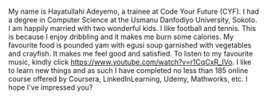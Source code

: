 My name is Hayatullahi Adeyemo, a trainee at Code Your Future (CYF).
I had a degree in Computer Science at the Usmanu Danfodiyo University, Sokoto.
I am happily married with two wonderful kids.
I like football and tennis. This is because I enjoy dribbling and it makes me burn some calories.
My favourite food is pounded yam with egusi soup garnished with vegetables and crayfish. It makes me feel good and satisfied.
To listen to my favourite music, kindly click https://www.youtube.com/watch?v=r1CqCxR_IVo.
I like to learn new things and as such I have completed no less than 185 online course offered by Coursera, LinkedInLearning, Udemy, Mathworks, etc.
I hope I've impressed you? 